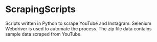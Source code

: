 # ScrapingScripts
Scripts written in Python to scrape YouTube and Instagram. Selenium Webdriver is used to automate the process.
The zip file data contains sample data scraped from YouTube.

